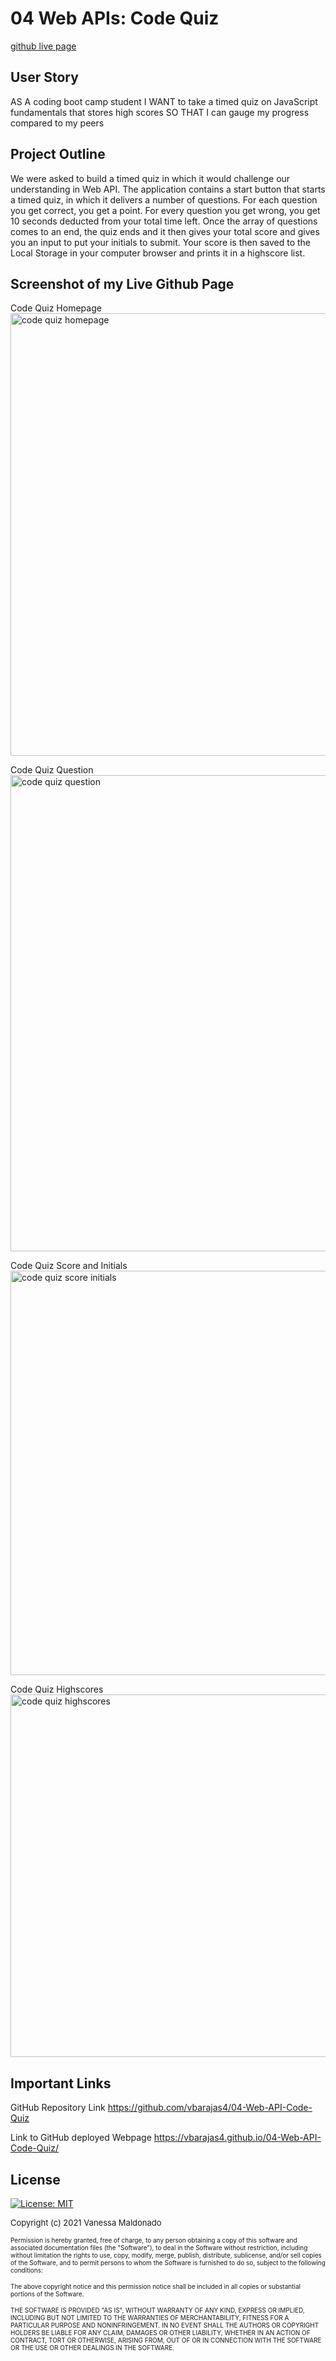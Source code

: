 # 04 Web APIs: Code Quiz
[github live page](https://vbarajas4.github.io/04-Web-API-Code-Quiz/.)


## User Story

AS A coding boot camp student
I WANT to take a timed quiz on JavaScript fundamentals that stores high scores
SO THAT I can gauge my progress compared to my peers

## Project Outline

We were asked to build a timed quiz in which it would challenge our understanding in Web API.
The application contains a start button that starts a timed quiz, in which it delivers a number of 
questions. For each question you get correct, you get a point. For every question you get wrong, 
you get 10 seconds deducted from your total time left. Once the array of questions comes to an end, 
the quiz ends and it then gives your total score and gives you an input to put your initials to 
submit. Your score is then saved to the Local Storage in your computer browser and prints it in a 
highscore list.

## Screenshot of my Live Github Page

Code Quiz Homepage
<img width="708" alt="code quiz homepage" src="https://user-images.githubusercontent.com/79430431/113497101-44407b00-94b5-11eb-8c01-330cd0810626.png">

Code Quiz Question
<img width="762" alt="code quiz question" src="https://user-images.githubusercontent.com/79430431/113497113-6639fd80-94b5-11eb-85ea-a747d6d78705.png">

Code Quiz Score and Initials
<img width="647" alt="code quiz score initials" src="https://user-images.githubusercontent.com/79430431/113497131-98e3f600-94b5-11eb-9e36-c08b46788d2f.png">

Code Quiz Highscores
<img width="580" alt="code quiz highscores" src="https://user-images.githubusercontent.com/79430431/113497142-c2048680-94b5-11eb-8ccc-206e12ab746c.png">

## Important Links 

GitHub Repository Link
https://github.com/vbarajas4/04-Web-API-Code-Quiz

Link to GitHub deployed Webpage 
https://vbarajas4.github.io/04-Web-API-Code-Quiz/


## License

[![License: MIT](https://img.shields.io/badge/License-MIT-yellow.svg)](https://opensource.org/licenses/MIT)

<font size="2">Copyright (c) 2021 Vanessa Maldonado</font>

<font size="1">Permission is hereby granted, free of charge, to any person obtaining a copy
of this software and associated documentation files (the "Software"), to deal
in the Software without restriction, including without limitation the rights
to use, copy, modify, merge, publish, distribute, sublicense, and/or sell
copies of the Software, and to permit persons to whom the Software is
furnished to do so, subject to the following conditions:

The above copyright notice and this permission notice shall be included in all
copies or substantial portions of the Software.

THE SOFTWARE IS PROVIDED "AS IS", WITHOUT WARRANTY OF ANY KIND, EXPRESS OR
IMPLIED, INCLUDING BUT NOT LIMITED TO THE WARRANTIES OF MERCHANTABILITY,
FITNESS FOR A PARTICULAR PURPOSE AND NONINFRINGEMENT. IN NO EVENT SHALL THE
AUTHORS OR COPYRIGHT HOLDERS BE LIABLE FOR ANY CLAIM, DAMAGES OR OTHER
LIABILITY, WHETHER IN AN ACTION OF CONTRACT, TORT OR OTHERWISE, ARISING FROM,
OUT OF OR IN CONNECTION WITH THE SOFTWARE OR THE USE OR OTHER DEALINGS IN THE
SOFTWARE.</font> 